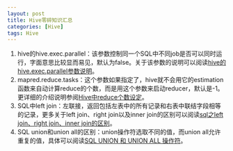 ```yaml
---
layout: post
title: Hive零碎知识汇总
categories: [Hive]
tags: Hive
---
```


1. hive的hive.exec.parallel：该参数控制同一个SQL中不同job是否可以同时运行，字面意思比较显而易见，默认为false。关于该参数的说明可以阅读[hive的hive.exec.parallel参数说明](hive的hive.exec.parallel参数说明)。
2. mapred.reduce.tasks：这个参数如果指定了，hive就不会用它的estimation函数来自动计算reduce的个数，而是用这个参数来启动reducer，默认是-1。更详细的介绍说明参阅[Hive中reduce个数设定](http://oopsoutofmemory.github.io/hive/2014/11/19/hive-zhong-reduce-ge-shu-she-ding/)。
3. SQL中left join：左联接，返回包括左表中的所有记录和右表中联结字段相等的记录，更多关于left join、right join以及inner join的区别可以阅读[sql之left join、right join、inner join的区别](http://www.cnblogs.com/pcjim/articles/799302.html)。
4. SQL union和union all的区别：union操作符选取不同的值，而union all允许重复的值，具体可以阅读[SQL UNION 和 UNION ALL 操作符](http://www.w3school.com.cn/sql/sql_union.asp)。